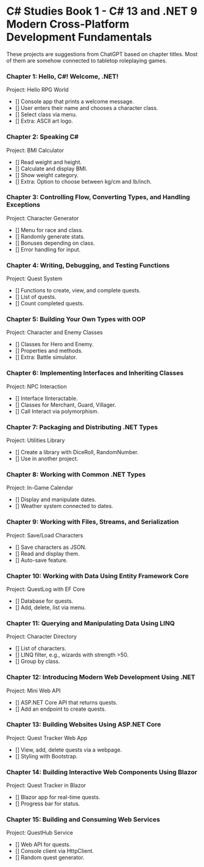 # C# Studies Book 1 - C# 13 and .NET 9  Modern Cross-Platform Development Fundamentals

These projects are suggestions from ChatGPT based on chapter titles. 
Most of them are somehow connected to tabletop roleplaying games.

### Chapter 1: Hello, C#! Welcome, .NET!
Project: Hello RPG World
- [] Console app that prints a welcome message.
- [] User enters their name and chooses a character class.
- [] Select class via menu.
- [] Extra: ASCII art logo.

### Chapter 2: Speaking C#
Project: BMI Calculator
- [] Read weight and height.
- [] Calculate and display BMI.
- [] Show weight category.
- [] Extra: Option to choose between kg/cm and lb/inch.

### Chapter 3: Controlling Flow, Converting Types, and Handling Exceptions
Project: Character Generator
- [] Menu for race and class.
- [] Randomly generate stats.
- [] Bonuses depending on class.
- [] Error handling for input.

### Chapter 4: Writing, Debugging, and Testing Functions
Project: Quest System
- [] Functions to create, view, and complete quests.
- [] List of quests.
- [] Count completed quests.

### Chapter 5: Building Your Own Types with OOP
Project: Character and Enemy Classes
- [] Classes for Hero and Enemy.
- [] Properties and methods.
- [] Extra: Battle simulator.

### Chapter 6: Implementing Interfaces and Inheriting Classes
Project: NPC Interaction
- [] Interface IInteractable.
- [] Classes for Merchant, Guard, Villager.
- [] Call Interact via polymorphism.

### Chapter 7: Packaging and Distributing .NET Types
Project: Utilities Library
- [] Create a library with DiceRoll, RandomNumber.
- [] Use in another project.

### Chapter 8: Working with Common .NET Types
Project: In-Game Calendar
- [] Display and manipulate dates.
- [] Weather system connected to dates.

### Chapter 9: Working with Files, Streams, and Serialization
Project: Save/Load Characters
- [] Save characters as JSON.
- [] Read and display them.
- [] Auto-save feature.

### Chapter 10: Working with Data Using Entity Framework Core
Project: QuestLog with EF Core
- [] Database for quests.
- [] Add, delete, list via menu.

### Chapter 11: Querying and Manipulating Data Using LINQ
Project: Character Directory
- [] List of characters.
- [] LINQ filter, e.g., wizards with strength >50.
- [] Group by class.

### Chapter 12: Introducing Modern Web Development Using .NET
Project: Mini Web API
- [] ASP.NET Core API that returns quests.
- [] Add an endpoint to create quests.

### Chapter 13: Building Websites Using ASP.NET Core
Project: Quest Tracker Web App
- [] View, add, delete quests via a webpage.
- [] Styling with Bootstrap.

### Chapter 14: Building Interactive Web Components Using Blazor
Project: Quest Tracker in Blazor
- [] Blazor app for real-time quests.
- [] Progress bar for status.

### Chapter 15: Building and Consuming Web Services
Project: QuestHub Service
- [] Web API for quests.
- [] Console client via HttpClient.
- [] Random quest generator.
